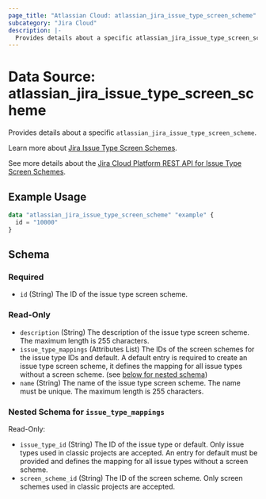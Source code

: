 ```yaml
---
page_title: "Atlassian Cloud: atlassian_jira_issue_type_screen_scheme"
subcategory: "Jira Cloud"
description: |-
  Provides details about a specific atlassian_jira_issue_type_screen_scheme.
---
```


# Data Source: atlassian_jira_issue_type_screen_scheme

Provides details about a specific `atlassian_jira_issue_type_screen_scheme`.

Learn more about [Jira Issue Type Screen Schemes](https://support.atlassian.com/jira-cloud-administration/docs/manage-issue-type-screens/).

See more details about the [Jira Cloud Platform REST API for Issue Type Screen Schemes](https://developer.atlassian.com/cloud/jira/platform/rest/v3/api-group-issue-type-screen-schemes/#api-group-issue-type-screen-schemes).

## Example Usage

```terraform
data "atlassian_jira_issue_type_screen_scheme" "example" {
  id = "10000"
}
```

<!-- schema generated by tfplugindocs -->
## Schema

### Required

- `id` (String) The ID of the issue type screen scheme.

### Read-Only

- `description` (String) The description of the issue type screen scheme. The maximum length is 255 characters.
- `issue_type_mappings` (Attributes List) The IDs of the screen schemes for the issue type IDs and default. A default entry is required to create an issue type screen scheme, it defines the mapping for all issue types without a screen scheme. (see [below for nested schema](#nestedatt--issue_type_mappings))
- `name` (String) The name of the issue type screen scheme. The name must be unique. The maximum length is 255 characters.

<a id="nestedatt--issue_type_mappings"></a>
### Nested Schema for `issue_type_mappings`

Read-Only:

- `issue_type_id` (String) The ID of the issue type or default. Only issue types used in classic projects are accepted. An entry for default must be provided and defines the mapping for all issue types without a screen scheme.
- `screen_scheme_id` (String) The ID of the screen scheme. Only screen schemes used in classic projects are accepted.

